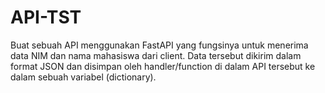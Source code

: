 # API-TST

Buat sebuah API menggunakan FastAPI yang fungsinya untuk menerima data NIM dan nama mahasiswa dari client. Data tersebut dikirim dalam format JSON dan disimpan oleh handler/function di dalam API tersebut ke dalam sebuah variabel (dictionary).
